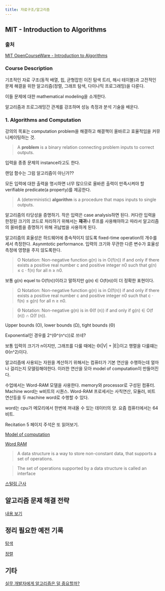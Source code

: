 ```yaml
---
title: 자료구조/알고리즘
---
```


## MIT - Introduction to Algorithms

### 출처

[MIT OpenCourseWare - Introduction to Algorithms](https://ocw.mit.edu/courses/6-006-introduction-to-algorithms-spring-2020/)

### Course Description

기초적인 자료 구조(동적 배열, 힙, 균형잡힌 이진 탐색 트리, 해시 테이블)과 고전적인 문제 해결을 위한 알고리즘(정렬, 그래프 탐색, 다이나믹 프로그래밍)을 다룬다.

이들 문제에 대한 mathematical modeling을 소개한다.

알고리즘과 프로그래밍간 관계를 강조하며 성능 측정과 분석 기술을 배운다.

### 1. Algorithms and Computation

강의의 목표는 computation problem을 해결하고 해결책이 올바르고 효율적임을 커뮤니케이팅하는 것.

> A **problem** is a binary relation connecting problem inputs to correct outputs.

입력을 종종 문제의 instance라고도 한다.

랜덤 함수는 그럼 알고리즘이 아닌가??

모든 입력에 대한 출력을 명시하면 너무 많으므로 올바른 출력이 만족시켜야 할 verifiable predicate(a property)를 제공한다.

> A (deterministic) **algorithm** is a procedure that maps inputs to single outputs.

알고리즘의 타당성을 증명하기. 작은 입력은 case analysis하면 된다. 커다란 입력을 한정된 크기의 코드로 처리하기 위해서는 **재귀**나 루프를 사용해야하고 따라서 알고리즘의 올바름을 증명하기 위해 귀납법을 사용하게 된다.

알고리즘의 효율성은 하드웨어에 종속적이지 않도록 fixed-time operation의 개수를 세서 측정한다. Asynmtotic performance. 입력의 크기와 무관한 다른 변수가 효율성 측정에 영향을 주지 않도록한다.

> O Notation: Non-negative function g(n) is in O(f(n)) if and only if there exists a positive real number c and positive integer n0 such that g(n) ≤ c · f(n) for all n ≥ n0.

보통 g(n) equel to O(f(n))이라고 말하지만 g(n) ∈ O(f(n))이 더 정확한 표현이다.

> Ω Notation: Non-negative function g(n) is in Ω(f(n)) if and only if there exists a positive real number c and positive integer n0 such that c · f(n) ≤ g(n) for all n ≥ n0.

> Θ Notation: Non-negative g(n) is in Θ(f (n)) if and only if g(n) ∈ O(f (n)) ∩ Ω(f (n)).

Upper bounds (O), lower bounds (Ω), tight bounds (Θ)

Exponential인 경우를 2^(Θ^(n^c))로 쓰네?

보통 입력의 크기가 n이지만, 그래프를 다룰 때에는 Θ(|V| + |E|)이고 행렬을 다룰떄는 Θ(n^2)이다.

알고리즘에 사용되는 자원을 계산하기 위해서는 컴퓨터가 기본 연산을 수행하는데 얼마나 걸리는지 모델링해야한다. 이러한 연산을 모아 model of computation이 만들어진다.

수업에서는 Word-RAM 모델을 사용한다. memory와 processor로 구성된 컴퓨터. Machine word는 w비트의 시퀀스. Word-RAM 프로세서는 사칙연산, 모듈러, 비트 연산등을 두 machine word로 수행할 수 있다.

word는 cpu가 메모리에서 한번에 꺼내올 수 있는 데이터의 양. 요즘 컴퓨터에서는 64비트.

Recitation 5 페이지 주석은 또 읽어보기.

[Model of computation](https://en.wikipedia.org/wiki/Model_of_computation)

[Word RAM](https://en.wikipedia.org/wiki/Word_RAM)

> A data structure is a way to store non-constant data, that supports a set of operations.

> The set of operations supported by a data structure is called an interface

[스털링 근사](https://ko.wikipedia.org/wiki/스털링_근사)

## 알고리즘 문제 해결 전략

[내용 보기](./jongman/)

## 정리 필요한 예전 기록

[탐색](search)

[정렬](sorting)

## 기타

[실무 개발자에게 알고리즘은 덜 중요할까?](https://medium.com/@ghilbut/실무-개발자에게-알고리즘은-덜-중요할까-fcbab7f87074)
